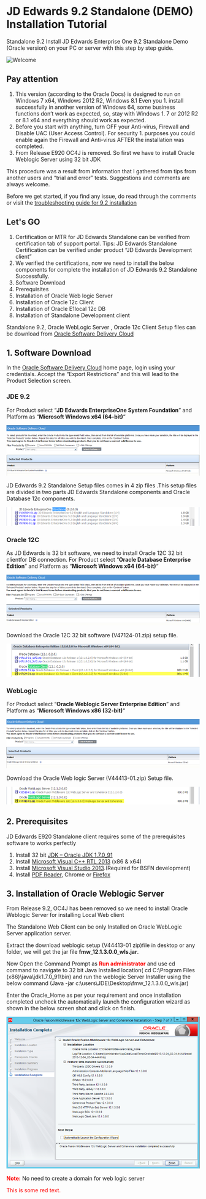 # JD Edwards 9.2 Standalone (DEMO) Installation Tutorial 

Standalone 9.2 Install JD Edwards Enterprise One 9.2 Standalone Demo (Oracle version) on your PC or server with this step by step guide.

![Welcome](https://raw.githubusercontent.com/GiovaniPM/DMNTests/main/Courses/JDE%20INSTALL/Images/w06p9oaa.bmp)

## Pay attention

1. This version (according to the Oracle Docs) is designed to run on Windows 7 x64, Windows 2012 R2, Windows 8.1 Even you 1. install successfully in another version of Windows 64, some business functions don’t work as expected, so, stay with Windows 1. 7 or 2012 R2 or 8.1 x64 and everything should work as expected.
1. Before you start with anything, turn OFF your Anti-virus, Firewall and Disable UAC (User Access Control). For security 1. purposes you could enable again the Firewall and Anti-virus AFTER the installation was completed.
1. From Release E920 OC4J is removed. So first we have to install Oracle Weblogic Server using 32 bit JDK

This procedure was a result from information that I gathered from tips from another users and “trial and error” tests. Suggestions and comments are always welcome.

Before we get started, if you find any issue, do read through the comments or visit the [troubleshooting guide for 9.2 installation](https://www.jdesource.com/enterpriseone/jd-edwards-standalone-e920-troubleshooting-guide/)

## Let's GO


1. Certification or MTR for JD Edwards Standalone can be verified from certification tab of support portal. Tips: JD Edwards Standalone Certification can be verified under product “JD Edwards Development client”
1. We verified the certifications, now we need to install the below components for complete the installation of JD Edwards 9.2 Standalone Successfully.
1. Software Download
1. Prerequisites
1. Installation of Oracle Web logic Server
1. Installation of Oracle 12c Client
1. Installation of Oracle E1local 12c DB
1. Installation of Standalone Development client

Standalone 9.2, Oracle WebLogic Server , Oracle 12c Client Setup files can be download from [Oracle Software Delivery Cloud](https://edelivery.oracle.com/)

## 1. Software Download

In the [Oracle Software Delivery Cloud](https://edelivery.oracle.com/) home page, login using your credentials. Accept the “Export Restrictions” and this will lead to the Product Selection screen.

### JDE 9.2

For Product select “**JD Edwards EnterpriseOne System Foundation**” and Platform as “**Microsoft Windows x64 (64-bit)**“

![JDE1](https://raw.githubusercontent.com/GiovaniPM/DMNTests/main/Courses/JDE%20INSTALL/Images/zrbk9sov.bmp)

JD Edwards 9.2 Standalone Setup files comes in 4 zip files .This setup files are divided in two parts JD Edwards Standalone components and Oracle Database 12c components.

![JDE2](https://raw.githubusercontent.com/GiovaniPM/DMNTests/main/Courses/JDE%20INSTALL/Images/nid962z4.bmp)

### Oracle 12C

As JD Edwards is 32 bit software, we need to install Oracle 12C 32 bit clientfor DB connection. For Product select “**Oracle Database Enterprise Edition**” and Platform as “**Microsoft Windows x64 (64-bit)**“

![ORACLE1](https://raw.githubusercontent.com/GiovaniPM/DMNTests/main/Courses/JDE%20INSTALL/Images/s0avbagr.bmp)

Download the Oracle 12C 32 bit software (V47124-01.zip) setup file.

![ORACLE2](https://raw.githubusercontent.com/GiovaniPM/DMNTests/main/Courses/JDE%20INSTALL/Images/48hnohds.bmp)

### WebLogic

For Product select “**Oracle Weblogic Server Enterprise Edition**” and Platform as “**Microsoft Windows x86 (32-bit)**“

![WL1](https://raw.githubusercontent.com/GiovaniPM/DMNTests/main/Courses/JDE%20INSTALL/Images/y5bcifoe.bmp)

Download the Oracle Web logic Server (V44413-01.zip) Setup file.

![WL2](https://raw.githubusercontent.com/GiovaniPM/DMNTests/main/Courses/JDE%20INSTALL/Images/qdj1sprk.bmp)

## 2. Prerequisites

JD Edwards E920 Standalone client requires some of the prerequisites software to works perfectly

1. Install 32 bit [JDK – Oracle JDK 1.7.0_91](http://www.oracle.com/technetwork/java/javase/downloads/java-archive-downloads-javase7-521261.html)
1. Install [Microsoft Visual C++ RTL 2013](https://www.microsoft.com/en-au/download/details.aspx?id=40784) (x86 & x64)
1. Install [Microsoft Visual Studio 2013](https://www.microsoft.com/en-au/download/details.aspx?id=44914).(Required for BSFN development)
1. Install [PDF Reader](https://www.foxitsoftware.com/products/pdf-reader/), Chrome or [Firefox](https://www.mozilla.org/en-US/firefox/new/)

## 3. Installation of Oracle Weblogic Server

From Release 9.2, OC4J has been removed so we need to install Oracle Weblogic Server for installing Local Web client

The Standalone Web Client can be only Installed on Oracle WebLogic Server application server.

Extract the download weblogic setup (V44413-01 zip)file in desktop or any folder, we will get the jar file **fmw_12.1.3.0.0_wls.jar**.

Now Open the Command Prompt as **<span style="color:red;">Run administrator</span>** and use cd command to navigate to 32 bit Java Installed location( cd C:\Program Files (x86)\java\jdk1.7.0_91\bin) and run the weblogic Server Installer using the below command (Java -jar c:\users\JDE\Desktop\fmw_12.1.3.0.0_wls.jar)

Enter the Oracle_Home as per your requirement and once installation completed uncheck the automatically launch the configuration wizard as shown in the below screen shot and click on finish.

![WL1](https://raw.githubusercontent.com/GiovaniPM/DMNTests/main/Courses/JDE%20INSTALL/Images/jb6up0lz.bmp)

**<span style="color:red;">Note:</span>** No need to create a domain for web logic server

<p style='color:red'>This is some red text.</p>